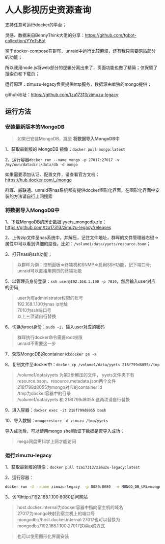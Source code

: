 # 人人影视历史资源查询

支持任意可运行docker的平台；

灵感、数据来自BennyThink大佬的分享：https://github.com/tgbot-collection/YYeTsBot

鉴于docker-compose在群晖、unraid中运行比较麻烦，还有我只需要网站部分的功能；

所以我用node.js将web部分的逻辑分离出来了，页面功能也做了精简；仅保留了搜索页和下载页；

运行原理：zimuzu-legacy负责提供http服务，数据源由单独的mongo提供；

github地址：https://github.com/tza17313/zimuzu-legacy

## 运行方法

### 安装最新版本的MongoDB

> 如果已安装MongoDB，跳至 **将数据导入MongoDB中**

1、获取最新版的 MongoDB 镜像：`docker pull mongo:latest`

2、运行容器`docker run --name mongo -p 27017:27017 -v /my/own/datadir:/data/db -d mongo`

如果需要添加认证、配置文件，请查看官方文档：https://hub.docker.com/_/mongo

群晖、威联通、unraid等nas系统都有提供docker图形化界面，在图形化界面中安装的方法请自行上网搜索

### 将数据导入MongoDB中

1、下载MongoDB的历史数据 yyets_mongodb.zip：https://github.com/tza17313/zimuzu-legacy/releases

2、上传zip文件至nas系统中，并解压，记住文件地址，群晖的文件管理器右键->属性中可以看到详细的路径，比如：`/volume1/data/yyets/resource.bson`；

3、打开nas的ssh功能；

> 以群晖为例：控制面板=>终端机和SNMP=>启用SSH功能，记下端口号;  
> unraid可以直接用网页的终端功能

5、以管理员身份登录：`ssh user@192.168.1.100 -p 7010`，然后输入user对应的密码
 > user为有administrator权限的账号  
 > 192.168.1.100为nas ip地址  
 > 7010为ssh端口号  
 > 以上三项请自行替换
 
6、切换为root身份：`sudo -i`，输入user对应的密码
 > 群晖执行docker命令需要root权限  
 > unraid不需要这一步

7、获取MongoDB的container id:`docker ps -a`

8、复制文件至docker中：`docker cp /volume1/data/yyets 218f799d8055:/tmp`
 > /volume1/data/yyets 为第2步解压的文件， yyets文件夹下有resource.bson、resource.metadata.json两个文件  
 > 218f799d8055为mongo对应的container id  
 > /tmp为docker容器中的目录  
 > /volume1/data/yyets 和 218f799d8055 这两项请自行替换  

9、进入容器：`docker exec -it 218f799d8055 bash`

10、导入数据：`mongorestore -d zimuzu /tmp/yyets`

导入成功后，可以使用mongo shell验证下数据是否导入成功；

 > mega网盘需科学上网才能访问

### 运行zimuzu-legacy

1、获取最新版的镜像：`docker pull tza17313/zimuzu-legacy:latest`  

2、运行容器：
```bash
docker run -d --name zimuzu-legacy  -p 8080:8080  -e MONGO_DB_URL=mongodb://host.docker.internal:27017 -e MONGO_DB_NAME=zimuzu tza17313/zimuzu-legacy
```

3、访问http://192.168.1.100:8080访问网站

> host.docker.internal为docker容器中指向宿主机的域名  
> 27017为mongo映射到宿主机上的端口号  
> mongodb://host.docker.internal:27017也可以替换为mongodb://192.168.1.100:27017这种ip的方式  

> 也可以使用图形化界面安装
